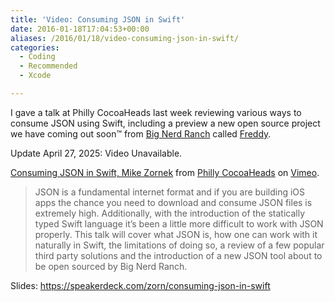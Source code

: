 ```yaml
---
title: 'Video: Consuming JSON in Swift'
date: 2016-01-18T17:04:53+00:00
aliases: /2016/01/18/video-consuming-json-in-swift/
categories:
  - Coding
  - Recommended
  - Xcode

---
```

I gave a talk at Philly CocoaHeads last week reviewing various ways to consume JSON using Swift, including a preview a new open source project we have coming out soon™ from [Big Nerd Ranch][1] called [Freddy][2].

Update April 27, 2025: Video Unavailable.

[Consuming JSON in Swift, Mike Zornek][3] from [Philly CocoaHeads][4] on [Vimeo][5].

> JSON is a fundamental internet format and if you are building iOS apps the chance you need to download and consume JSON files is extremely high. Additionally, with the introduction of the statically typed Swift language it&#8217;s been a little more difficult to work with JSON properly. This talk will cover what JSON is, how one can work with it naturally in Swift, the limitations of doing so, a review of a few popular third party solutions and the introduction of a new JSON tool about to be open sourced by Big Nerd Ranch.

Slides: <https://speakerdeck.com/zorn/consuming-json-in-swift>

 [1]: https://www.bignerdranch.com/
 [2]: https://github.com/bignerdranch/Freddy
 [3]: https://vimeo.com/152112429
 [4]: https://vimeo.com/phillycocoa
 [5]: https://vimeo.com
